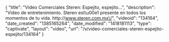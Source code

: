 {
    "title": "Video Comerciales Steren: Espejito, espejito...",
    "description": "Video de entretenimiento. Steren est\u00e1 presente en todos los momentos de tu vida. http:\/\/www.steren.com.mx\/",
    "videoid": "134164",
    "date_created": "1385165264",
    "date_modified": "1418181113",
    "type": "captivate",
    "layout": "video",
    "url": "\/v\/video-comerciales-steren-espejito-espejito\/134164"
}